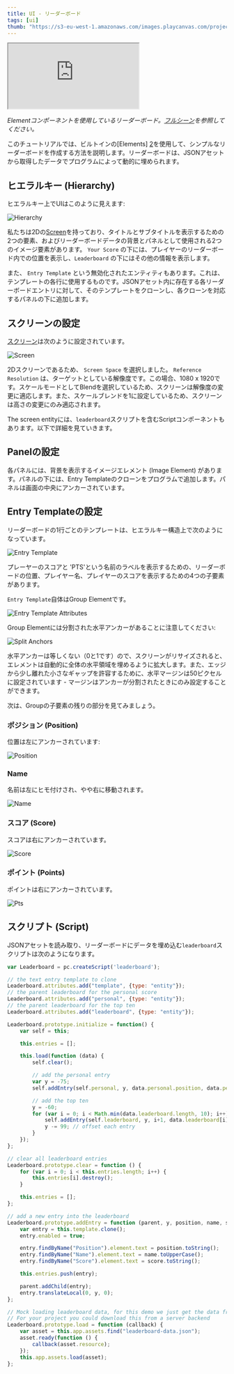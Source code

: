 ```yaml
---
title: UI - リーダーボード
tags: [ui]
thumb: "https://s3-eu-west-1.amazonaws.com/images.playcanvas.com/projects/12/501980/2D16F7-image-75.jpg"
---
```


<div className="iframe-container">
    <iframe loading="lazy" src="https://playcanv.as/p/nbMbtAGH/" title="User Interface - Leaderboard"></iframe>
</div>

*Elementコンポーネントを使用しているリーダーボード。[フルシーン][1]を参照してください。*

このチュートリアルでは、ビルトインの[Elements] [2]を使用して、シンプルなリーダーボードを作成する方法を説明します。リーダーボードは、JSONアセットから取得したデータでプログラムによって動的に埋められます。

## ヒエラルキー (Hierarchy)

ヒエラルキー上でUIはこのように見えます:

![Hierarchy][4]

私たちは2Dの[Screen][3]を持っており、タイトルとサブタイトルを表示するための2つの要素、およびリーダーボードデータの背景とパネルとして使用される2つのイメージ要素があります。 `Your Score` の下には、プレイヤーのリーダーボード内での位置を表示し、`Leaderboard` の下にはその他の情報を表示します。

また、 `Entry Template` という無効化されたエンティティもあります。これは、テンプレートの各行に使用するものです。JSONアセット内に存在する各リーダーボードエントリに対して、そのテンプレートをクローンし、各クローンを対応するパネルの下に追加します。

## スクリーンの設定

[スクリーン][3]は次のように設定されています。

![Screen][5]

2Dスクリーンであるため、 `Screen Space` を選択しました。 `Reference Resolution` は、ターゲットとしている解像度です。この場合、1080 x 1920です。スケールモードとしてBlendを選択しているため、スクリーンは解像度の変更に適応します。また、スケールブレンドを1に設定しているため、スクリーンは高さの変更にのみ適応されます。

The screen entityには、`leaderboard`スクリプトを含むScriptコンポーネントもあります。以下で詳細を見ていきます。

## Panelの設定

各パネルには、背景を表示するイメージエレメント (Image Element) があります。パネルの下には、Entry Templateのクローンをプログラムで追加します。パネルは画面の中央にアンカーされています。

## Entry Templateの設定

リーダーボードの1行ごとのテンプレートは、ヒエラルキー構造上で次のようになっています。

![Entry Template][6]

プレーヤーのスコアと 'PTS'という名前のラベルを表示するための、リーダーボードの位置、プレイヤー名、プレイヤーのスコアを表示するための4つの子要素があります。

`Entry Template`自体はGroup Elementです。

![Entry Template Attributes][7]

Group Elementには分割された水平アンカーがあることに注意してください:

![Split Anchors][8]

水平アンカーは等しくない（0と1です）ので、スクリーンがリサイズされると、エレメントは自動的に全体の水平領域を埋めるように拡大します。また、エッジから少し離れた小さなギャップを許容するために、水平マージンは50ピクセルに設定されています - マージンはアンカーが分割されたときにのみ設定することができます。

次は、Groupの子要素の残りの部分を見てみましょう。

### ポジション (Position)

位置は左にアンカーされています:

![Position][9]

### Name

名前は左にヒモ付けされ、やや右に移動されます。

![Name][10]

### スコア (Score)

スコアは右にアンカーされています。

![Score][11]

### ポイント (Points)

ポイントは右にアンカーされています。

![Pts][12]

## スクリプト (Script)

JSONアセットを読み取り、リーダーボードにデータを埋め込む`leaderboard`スクリプトは次のようになります。

```javascript
var Leaderboard = pc.createScript('leaderboard');

// the text entry template to clone
Leaderboard.attributes.add("template", {type: "entity"});
// the parent leaderboard for the personal score
Leaderboard.attributes.add("personal", {type: "entity"});
// the parent leaderboard for the top ten
Leaderboard.attributes.add("leaderboard", {type: "entity"});

Leaderboard.prototype.initialize = function() {
    var self = this;

    this.entries = [];

    this.load(function (data) {
        self.clear();

        // add the personal entry
        var y = -75;
        self.addEntry(self.personal, y, data.personal.position, data.personal.name, data.personal.score);

        // add the top ten
        y = -60;
        for (var i = 0; i < Math.min(data.leaderboard.length, 10); i++) {
            self.addEntry(self.leaderboard, y, i+1, data.leaderboard[i].name, data.leaderboard[i].score);
            y -= 99; // offset each entry
        }
    });
};

// clear all leaderboard entries
Leaderboard.prototype.clear = function () {
    for (var i = 0; i < this.entries.length; i++) {
        this.entries[i].destroy();
    }

    this.entries = [];
};

// add a new entry into the leaderboard
Leaderboard.prototype.addEntry = function (parent, y, position, name, score) {
    var entry = this.template.clone();
    entry.enabled = true;

    entry.findByName("Position").element.text = position.toString();
    entry.findByName("Name").element.text = name.toUpperCase();
    entry.findByName("Score").element.text = score.toString();

    this.entries.push(entry);

    parent.addChild(entry);
    entry.translateLocal(0, y, 0);
};

// Mock loading leaderboard data, for this demo we just get the data from a JSON file in the project
// For your project you could download this from a server backend
Leaderboard.prototype.load = function (callback) {
    var asset = this.app.assets.find("leaderboard-data.json");
    asset.ready(function () {
        callback(asset.resource);
    });
    this.app.assets.load(asset);
};
```

[1]: https://playcanvas.com/editor/scene/547907
[2]: /user-manual/user-interface/elements/
[3]: /user-manual/user-interface/screens/
[4]: /images/tutorials/ui/leaderboard/hierarchy.png
[5]: /images/tutorials/ui/leaderboard/screen.png
[6]: /images/tutorials/ui/leaderboard/template.png
[7]: /images/tutorials/ui/leaderboard/group.png
[8]: /images/tutorials/ui/leaderboard/split-anchors.png
[9]: /images/tutorials/ui/leaderboard/position.png
[10]: /images/tutorials/ui/leaderboard/name.png
[11]: /images/tutorials/ui/leaderboard/score.png
[12]: /images/tutorials/ui/leaderboard/pts.png
